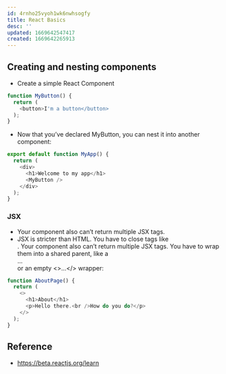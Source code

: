 ```yaml
---
id: 4rnho25vyoh1wk6nwhsogfy
title: React Basics
desc: ''
updated: 1669642547417
created: 1669642265913
---
```



## Creating and nesting components
- Create a simple React Component
```js
function MyButton() {
  return (
    <button>I'm a button</button>
  );
}
```
- Now that you’ve declared MyButton, you can nest it into another component:
```js
export default function MyApp() {
  return (
    <div>
      <h1>Welcome to my app</h1>
      <MyButton />
    </div>
  );
}
```

### JSX
- Your component also can’t return multiple JSX tags.
- JSX is stricter than HTML. You have to close tags like <br />. Your component also can’t return multiple JSX tags. You have to wrap them into a shared parent, like a <div>...</div> or an empty <>...</> wrapper:
```js
function AboutPage() {
  return (
    <>
      <h1>About</h1>
      <p>Hello there.<br />How do you do?</p>
    </>
  );
}
```

## Reference
- https://beta.reactjs.org/learn